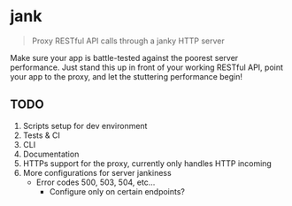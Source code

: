 # jank

> Proxy RESTful API calls through a janky HTTP server

Make sure your app is battle-tested against the poorest server performance. Just stand this up in front of your working RESTful API, point your app to the proxy, and let the stuttering performance begin!


## TODO

1. Scripts setup for dev environment
1. Tests & CI
1. CLI
1. Documentation
1. HTTPs support for the proxy, currently only handles HTTP incoming
1. More configurations for server jankiness
    - Error codes 500, 503, 504, etc...
		- Configure only on certain endpoints?
